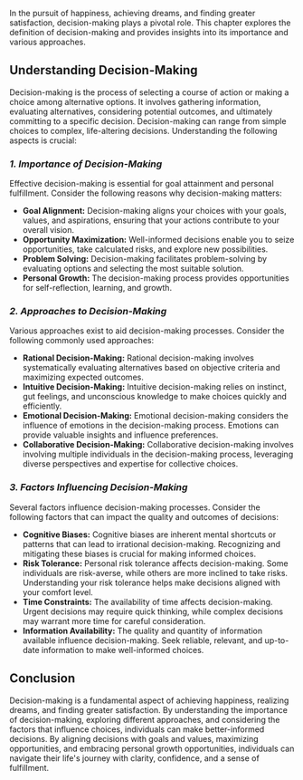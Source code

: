 
In the pursuit of happiness, achieving dreams, and finding greater satisfaction, decision-making plays a pivotal role. This chapter explores the definition of decision-making and provides insights into its importance and various approaches.

**Understanding Decision-Making**
---------------------------------

Decision-making is the process of selecting a course of action or making a choice among alternative options. It involves gathering information, evaluating alternatives, considering potential outcomes, and ultimately committing to a specific decision. Decision-making can range from simple choices to complex, life-altering decisions. Understanding the following aspects is crucial:

### *1. Importance of Decision-Making*

Effective decision-making is essential for goal attainment and personal fulfillment. Consider the following reasons why decision-making matters:

* **Goal Alignment:** Decision-making aligns your choices with your goals, values, and aspirations, ensuring that your actions contribute to your overall vision.
* **Opportunity Maximization:** Well-informed decisions enable you to seize opportunities, take calculated risks, and explore new possibilities.
* **Problem Solving:** Decision-making facilitates problem-solving by evaluating options and selecting the most suitable solution.
* **Personal Growth:** The decision-making process provides opportunities for self-reflection, learning, and growth.

### *2. Approaches to Decision-Making*

Various approaches exist to aid decision-making processes. Consider the following commonly used approaches:

* **Rational Decision-Making:** Rational decision-making involves systematically evaluating alternatives based on objective criteria and maximizing expected outcomes.
* **Intuitive Decision-Making:** Intuitive decision-making relies on instinct, gut feelings, and unconscious knowledge to make choices quickly and efficiently.
* **Emotional Decision-Making:** Emotional decision-making considers the influence of emotions in the decision-making process. Emotions can provide valuable insights and influence preferences.
* **Collaborative Decision-Making:** Collaborative decision-making involves involving multiple individuals in the decision-making process, leveraging diverse perspectives and expertise for collective choices.

### *3. Factors Influencing Decision-Making*

Several factors influence decision-making processes. Consider the following factors that can impact the quality and outcomes of decisions:

* **Cognitive Biases:** Cognitive biases are inherent mental shortcuts or patterns that can lead to irrational decision-making. Recognizing and mitigating these biases is crucial for making informed choices.
* **Risk Tolerance:** Personal risk tolerance affects decision-making. Some individuals are risk-averse, while others are more inclined to take risks. Understanding your risk tolerance helps make decisions aligned with your comfort level.
* **Time Constraints:** The availability of time affects decision-making. Urgent decisions may require quick thinking, while complex decisions may warrant more time for careful consideration.
* **Information Availability:** The quality and quantity of information available influence decision-making. Seek reliable, relevant, and up-to-date information to make well-informed choices.

**Conclusion**
--------------

Decision-making is a fundamental aspect of achieving happiness, realizing dreams, and finding greater satisfaction. By understanding the importance of decision-making, exploring different approaches, and considering the factors that influence choices, individuals can make better-informed decisions. By aligning decisions with goals and values, maximizing opportunities, and embracing personal growth opportunities, individuals can navigate their life's journey with clarity, confidence, and a sense of fulfillment.
